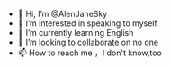 - 👋 Hi, I’m @AlenJaneSky
- 👀 I’m interested in speaking to myself
- 🌱 I’m currently learning English
- 💞️ I’m looking to collaborate on no one
- 📫 How to reach me ，I don't know,too

<!---
AlenJaneSky/AlenJaneSky is a ✨ special ✨ repository because its `README.md` (this file) appears on your GitHub profile.
You can click the Preview link to take a look at your changes.
--->
